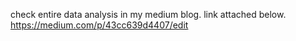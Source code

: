 check entire data analysis in my medium blog. link attached below.
https://medium.com/p/43cc639d4407/edit
